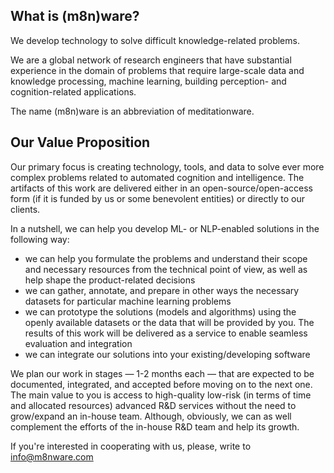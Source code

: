 ## What is (m8n)ware?

We develop technology to solve difficult knowledge-related problems.

We are a global network of research engineers that have substantial experience in the domain of problems that require large-scale data and knowledge processing, machine learning, building perception- and cognition-related applications.

The name (m8n)ware is an abbreviation of meditationware.


## Our Value Proposition

Our primary focus is creating technology, tools, and data to solve ever more complex problems related to automated cognition and intelligence. The artifacts of this work are delivered either in an open-source/open-access form (if it is funded by us or some benevolent entities) or directly to our clients.

In a nutshell, we can help you develop ML- or NLP-enabled solutions in the following way:

- we can help you formulate the problems and understand their scope and necessary resources from the technical point of view, as well as help shape the product-related decisions
- we can gather, annotate, and prepare in other ways the necessary datasets for particular machine learning problems
- we can prototype the solutions (models and algorithms) using the openly available datasets or the data that will be provided by you. The results of this work will be delivered as a service to enable seamless evaluation and integration
- we can integrate our solutions into your existing/developing software

We plan our work in stages — 1-2 months each — that are expected to be documented, integrated, and accepted before moving on to the next one. The main value to you is access to high-quality low-risk (in terms of time and allocated resources) advanced R&D services without the need to grow/expand an in-house team. Although, obviously, we can as well complement the efforts of the in-house R&D team and help its growth.

If you're interested in cooperating with us, please, write to <info@m8nware.com>
